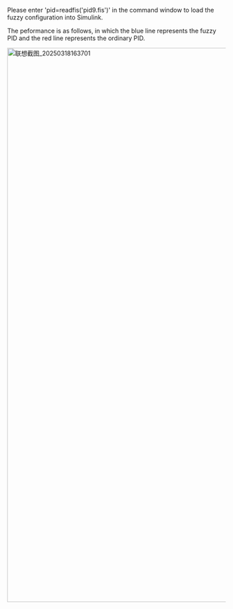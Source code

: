 Please enter 'pid=readfis('pid9.fis')' in the command window to load the fuzzy configuration into Simulink.

The peformance is as follows, in which the blue line represents the fuzzy PID and the red line represents the ordinary PID.

<img width="1280" alt="联想截图_20250318163701" src="https://github.com/user-attachments/assets/b90e39b6-f89c-474d-8a34-26ff27a323a4" />
